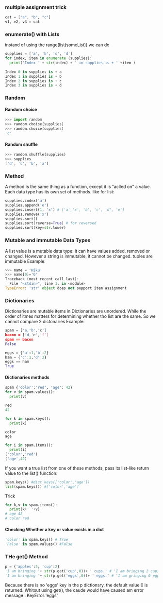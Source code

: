 ### multiple assignment trick
```py
cat = ["a", "b", "c"]
v1, v2, v3 = cat
```

### enumerate() with Lists
instand of  using the range(list(someList))
we can do
```py
supplies = ['a', 'b', 'c', 'd']
for index, item in enumerate (supplies):
  print('Index ' + str(index) + ' in supplies is + ' +item )  
  
Index 0 in supplies is + a
Index 1 in supplies is + b
Index 2 in supplies is + c
Index 3 in supplies is + d
```

### Random
#### Random choice

```py
>>> import random
>>> random.choise(supplies)
>>> random.choice(supplies)
'c'
```
#### Random shuffle
```py
>>> random.shuffle(supplies)
>>> supplies
['d', 'c', 'b', 'a']
```

### Method
A method is the same thing as a function, except it is "aclled on" a value. Each data type has its own set of methods. 
like for list:
```py 
supplies.index('a')
supplies.append('e')
supplies.insert(1, 'x') # ['a','x', 'b', 'c', 'd', 'e']
supplies.remove('x')
supplies.sort()
supplies.sort(reverse=True) # for reversed 
supplies.sort(key=str.lower)
```

### Mutable and immutable Data Types
A list value is a mutable data type: it can have values added. removed or changed. However a string is immutable, it cannot be changed.
tuples are immutable 
Example:
```py
>>> name = 'Hiku'
>>> name[0]='G'
Traceback (most recent call last):
  File "<stdin>", line 1, in <module>
TypeError: 'str' object does not support item assignment
```

### Dictionaries
Dictionaries are mutable 
items in Dictionaries are unordered. While the order of itmes matters for determining whether tho list are the same. So we cannot compare 2 dictonaries
Example:
```py
spam = ['a,'b','c']
bacon = ['d,'e','f']
spam == bacon
False

eggs = {'a':1,'b':2}
ham = {'c':1,'d':3}
eggs == ham
True
```

#### Dictionaries methods
```py
spam {'color':'red', 'age': 42}
for v in spam.values():
  print(v)

red
42

for k in spam.keys():
  print(k)

color
age

for i in spam.items():
  print(i)
('color','red')
('age',42)
```
If you want a true list from one of these methods, pass its list-like return
value to the list() function:
```py
spam.keys() #dict_keys(['color','age'])
list(spam.keys()) #['color','age']
```
Trick
```py
for k,v in spam.items():
  print(k+' '+v)
# age 42
# color red
```
#### Checking Whether a key or value exists in a dict
```py
'color' in spam.keys() # True
'False' in spam.values() #False
```
### THe get() Method
```py
p = {'apples':5, 'cup':2}
'I am bringing '+ str(p.get('cup',0))+ ' cups.' # 'I am bringing 2 cups.'
'I am bringing '+ str(p.get('eggs',0))+ ' eggs.' # 'I am gringing 0 eggs.'
```
Because there is no 'eggs' key in the p dictionary, the default value 0 is returned. Whitout using get(), the caude would have caused am error message : KeyError:'eggs'

